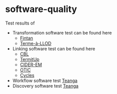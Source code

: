 # software-quality


Test results of 

- Transformation software test can be found here
  - [Fintan](https://github.com/Pret-a-LLOD/software-quality-evaluation/tree/main/Fintan) 
  - [Terme-à-LLOD](https://github.com/Pret-a-LLOD/software-quality-evaluation/tree/main/Term-a-llod) 
- Linking software test can be found here
  - [CBL](https://github.com/Pret-a-LLOD/software-quality-evaluation/tree/main/CBL) 
  - [TermitUp](https://github.com/Pret-a-LLOD/software-quality-evaluation/tree/main/TermitUp) 
  - [CIDER-EM](https://github.com/Pret-a-LLOD/software-quality-evaluation/tree/main/CIDER-EM) 
  - [OTIC](https://github.com/Pret-a-LLOD/software-quality-evaluation/tree/main/OTIC) 
  - [Cycles](https://github.com/Pret-a-LLOD/software-quality-evaluation/tree/main/Cycles) 
- Workflow software test [Teanga](https://github.com/Pret-a-LLOD/software-quality-evaluation/tree/main/Teanga) 
- Discovery software test [Teanga](https://github.com/Pret-a-LLOD/software-quality-evaluation/tree/main/Linghub) 



